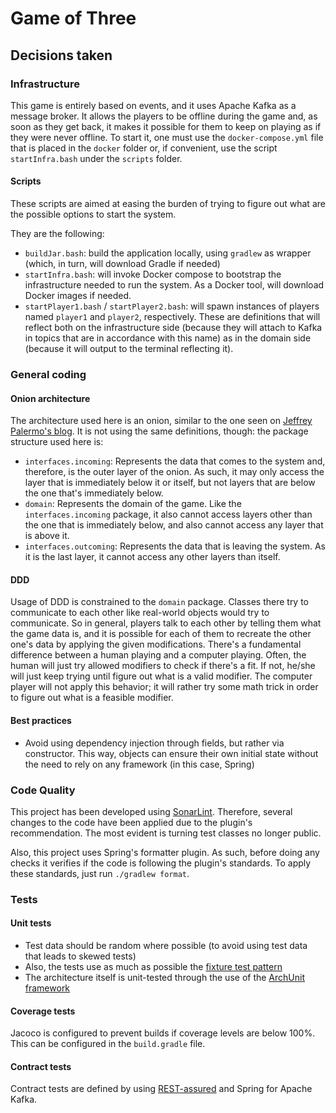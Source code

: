# Game of Three

## Decisions taken

### Infrastructure

This game is entirely based on events, and it uses Apache Kafka as a message broker. It allows the players to be offline during the game and, as soon as they get back, it makes it possible for them to keep on playing as if they were never offline.
To start it, one must use the `docker-compose.yml` file that is placed in the `docker` folder or, if convenient, use the script `startInfra.bash` under the `scripts` folder.

#### Scripts

These scripts are aimed at easing the burden of trying to figure out what are the possible options to start the system.

They are the following:
- `buildJar.bash`: build the application locally, using `gradlew` as wrapper (which, in turn, will download Gradle if needed)
- `startInfra.bash`: will invoke Docker compose to bootstrap the infrastructure needed to run the system. As a Docker tool, will download Docker images if needed.
- `startPlayer1.bash` / `startPlayer2.bash`: will spawn instances of players named `player1` and `player2`, respectively. These are definitions that will reflect both on the infrastructure side (because they will attach to Kafka in topics that are in accordance with this name) as in the domain side (because it will output to the terminal reflecting it).

### General coding

#### Onion architecture

The architecture used here is an onion, similar to the one seen on [Jeffrey Palermo's blog](https://jeffreypalermo.com/2008/07/the-onion-architecture-part-1/). 
It is not using the same definitions, though: the package structure used here is:
- `interfaces.incoming`:
  Represents the data that comes to the system and, therefore, is the outer layer of the onion. As such, it may only access the layer that is immediately below it or itself, but not layers that are below the one that's immediately below.
- `domain`:
  Represents the domain of the game. Like the `interfaces.incoming` package, it also cannot access layers other than the one that is immediately below, and also cannot access any layer that is above it.
- `interfaces.outcoming`:
  Represents the data that is leaving the system. As it is the last layer, it cannot access any other layers than itself.

#### DDD

Usage of DDD is constrained to the `domain` package. Classes there try to communicate to each other like real-world objects would try to communicate. So in general, players talk to each other by telling them what the game data is, and it is possible for each of them to recreate the other one's data by applying the given modifications. 
There's a fundamental difference between a human playing and a computer playing. Often, the human will just try allowed modifiers to check if there's a fit. If not, he/she will just keep trying until figure out what is a valid modifier.
The computer player will not apply this behavior; it will rather try some math trick in order to figure out what is a feasible modifier.

#### Best practices

- Avoid using dependency injection through fields, but rather via constructor. This way, objects can ensure their own initial state without the need to rely on any framework (in this case, Spring)

### Code Quality

This project has been developed using [SonarLint](https://www.sonarlint.org/). Therefore, several changes to the code have been applied due to the plugin's recommendation. The most evident is turning test classes no longer public.

Also, this project uses Spring's formatter plugin. As such, before doing any checks it verifies if the code is following the plugin's standards. To apply these standards, just run `./gradlew format`.

### Tests

#### Unit tests
- Test data should be random where possible (to avoid using test data that leads to skewed tests)
- Also, the tests use as much as possible the [fixture test pattern](https://medium.com/flawless-app-stories/swift-tests-tips-tricks-fixture-object-pattern-5decefe6f10c)
- The architecture itself is unit-tested through the use of the [ArchUnit framework](https://www.archunit.org/)

#### Coverage tests

Jacoco is configured to prevent builds if coverage levels are below 100%. This can be configured in the `build.gradle` file.

#### Contract tests

Contract tests are defined by using [REST-assured](https://rest-assured.io/) and Spring for Apache Kafka.



